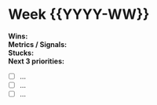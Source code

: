 # Week {{YYYY-WW}}
**Wins:**  
**Metrics / Signals:**  
**Stucks:**  
**Next 3 priorities:**  
- [ ] …
- [ ] …
- [ ] …
